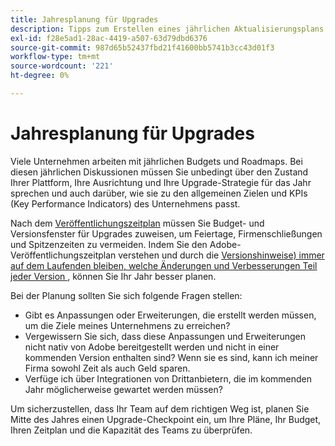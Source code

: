 ```yaml
---
title: Jahresplanung für Upgrades
description: Tipps zum Erstellen eines jährlichen Aktualisierungsplans für Ihr Adobe Commerce-Projekt.
exl-id: f28e5ad1-28ac-4419-a507-63d79dbd6376
source-git-commit: 987d65b52437fbd21f41600bb5741b3cc43d01f3
workflow-type: tm+mt
source-wordcount: '221'
ht-degree: 0%

---
```


# Jahresplanung für Upgrades

Viele Unternehmen arbeiten mit jährlichen Budgets und Roadmaps. Bei diesen jährlichen Diskussionen müssen Sie unbedingt über den Zustand Ihrer Plattform, Ihre Ausrichtung und Ihre Upgrade-Strategie für das Jahr sprechen und auch darüber, wie sie zu den allgemeinen Zielen und KPIs (Key Performance Indicators) des Unternehmens passt.

Nach dem [Veröffentlichungszeitplan](https://experienceleague.adobe.com/de/docs/commerce-operations/release/planning/schedule) müssen Sie Budget- und Versionsfenster für Upgrades zuweisen, um Feiertage, Firmenschließungen und Spitzenzeiten zu vermeiden. Indem Sie den Adobe-Veröffentlichungszeitplan verstehen und durch die [Versionshinweise) immer auf dem Laufenden bleiben, welche Änderungen und Verbesserungen Teil jeder Version &#x200B;](https://experienceleague.adobe.com/de/docs/commerce-operations/release/notes/overview), können Sie Ihr Jahr besser planen.

Bei der Planung sollten Sie sich folgende Fragen stellen:

- Gibt es Anpassungen oder Erweiterungen, die erstellt werden müssen, um die Ziele meines Unternehmens zu erreichen?
- Vergewissern Sie sich, dass diese Anpassungen und Erweiterungen nicht nativ von Adobe bereitgestellt werden und nicht in einer kommenden Version enthalten sind? Wenn sie es sind, kann ich meiner Firma sowohl Zeit als auch Geld sparen.
- Verfüge ich über Integrationen von Drittanbietern, die im kommenden Jahr möglicherweise gewartet werden müssen?

Um sicherzustellen, dass Ihr Team auf dem richtigen Weg ist, planen Sie Mitte des Jahres einen Upgrade-Checkpoint ein, um Ihre Pläne, Ihr Budget, Ihren Zeitplan und die Kapazität des Teams zu überprüfen.
